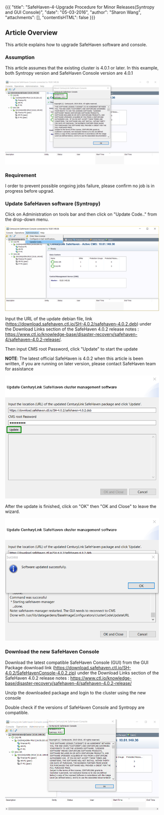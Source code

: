 {{{
  "title": "SafeHaven-4-Upgrade Procedure for Minor Releases(Syntropy and GUI Console)",
  "date": "05-03-2016",
  "author": "Sharon Wang",
  "attachments": [],
  "contentIsHTML": false
}}}
## Article Overview
This article explains how to upgrade SafeHaven software and console.

### Assumption
This article assumes that the existing cluster is 4.0.1 or later. In this example, both Syntropy version and SafeHaven Console version are 4.0.1

![Upgrade](../../images/SH4.0/Upgrade/upgrade_1.png)

### Requirement
I order to prevent possible ongoing jobs failure, please confirm no job is in progress before upgrad.

### Update SafeHaven software (Syntropy)

Click on Administration on tools bar and then click on "Update Code.." from the drop-down menu. 

![Upgrade](../../images/SH4.0/Upgrade/upgrade_2.png)


Input the URL of the update debian file, link (https://download.safehaven.ctl.io/SH-4.0.2/safehaven-4.0.2.deb) under the Download Links section of the SafeHaven 4.0.2 release notes : https://www.ctl.io/knowledge-base/disaster-recovery/safehaven-4/safehaven-4.0.2-release/.

Then input CMS root Password, click "Update" to start the update

**NOTE**: The latest official SafeHaven is 4.0.2 when this article is been written, if you are running on later version, please contact SafeHaven team for assistance 

![Upgrade](../../images/SH4.0/Upgrade/upgrade_3.png)

After the update is finished, click on "OK" then "OK and Close" to leave the wizard.

![Upgrade](../../images/SH4.0/Upgrade/upgrade_4.png)


### Download the new SafeHaven Console 

Download the latest compatible SafeHaven Console (GUI) from the GUI Package download link (https://download.safehaven.ctl.io/SH-4.0.2/SafeHavenConsole-4.0.2.zip) under the Download Links section of the SafeHaven 4.0.2 release notes : https://www.ctl.io/knowledge-base/disaster-recovery/safehaven-4/safehaven-4.0.2-release/

Unzip the downloaded package and login to the cluster using the new console

Double check if the versions of SafeHaven Console and Syntropy are compatible.

![Upgrade](../../images/SH4.0/Upgrade/upgrade_5.png)

